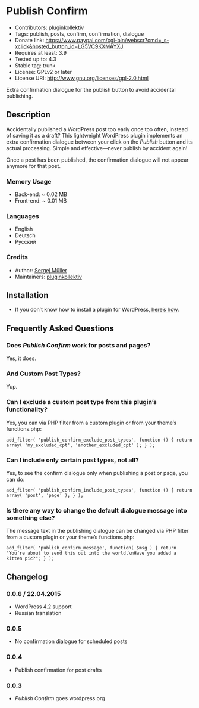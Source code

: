 # Publish Confirm #
* Contributors:      pluginkollektiv
* Tags:              publish, posts, confirm, confirmation, dialogue
* Donate link:       https://www.paypal.com/cgi-bin/webscr?cmd=_s-xclick&hosted_button_id=LG5VC9KXMAYXJ
* Requires at least: 3.9
* Tested up to:      4.3
* Stable tag:        trunk
* License:           GPLv2 or later
* License URI:       http://www.gnu.org/licenses/gpl-2.0.html


Extra confirmation dialogue for the publish button to avoid accidental publishing.


## Description ##
Accidentally published a WordPress post too early once too often, instead of saving it as a draft? This lightweight WordPress plugin implements an extra confirmation dialogue between your click on the *Publish* button and its actual processing. Simple and effective—never publish by accident again!

Once a post has been published, the confirmation dialogue will not appear anymore for that post.


### Memory Usage ###
* Back-end: ~ 0.02 MB
* Front-end: ~ 0.01 MB


### Languages ###
* English
* Deutsch
* Русский


### Credits ###
* Author: [Sergej Müller](https://sergejmueller.github.io/)
* Maintainers: [pluginkollektiv](http://pluginkollektiv.org/)


## Installation ##
* If you don’t know how to install a plugin for WordPress, [here’s how](http://codex.wordpress.org/Managing_Plugins#Installing_Plugins).


## Frequently Asked Questions ##
### Does _Publish Confirm_ work for posts and pages? ###
Yes, it does.

### And Custom Post Types? ###
Yup.

### Can I exclude a custom post type from this plugin’s functionality? ###
Yes, you can via PHP filter from a custom plugin or from your theme’s functions.php:

`add_filter(
	'publish_confirm_exclude_post_types',
	function () {
		return array( 'my_excluded_cpt', 'another_excluded_cpt' );
	}
);`

### Can I include only certain post types, not all? ###
Yes, to see the confirm dialogue only when publishing a post or page, you can do:

`add_filter(
	'publish_confirm_include_post_types',
	function () {
		return array( 'post', 'page' );
	}
);`

### Is there any way to change the default dialogue message into something else? ###
The message text in the publishing dialogue can be changed via PHP filter from a custom plugin or your theme’s functions.php:

`add_filter(
    'publish_confirm_message',
    function( $msg ) {
        return "You’re about to send this out into the world.\nHave you added a kitten pic?";
    }
);`


## Changelog ##
### 0.0.6 / 22.04.2015 ###
* WordPress 4.2 support
* Russian translation

### 0.0.5 ###
* No confirmation dialogue for scheduled posts

### 0.0.4 ###
* Publish confirmation for post drafts

### 0.0.3 ###
* *Publish Confirm* goes wordpress.org

